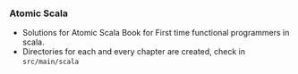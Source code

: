 ### Atomic Scala

+ Solutions for Atomic Scala Book for First time functional programmers in scala.
+ Directories for each and every chapter are created, check in `src/main/scala`
